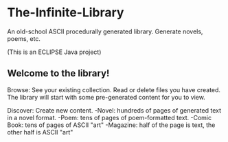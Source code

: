 # The-Infinite-Library
An old-school ASCII procedurally generated library. Generate novels, poems, etc.

(This is an ECLIPSE Java project)

Welcome to the library!
-----------------------
   
   Browse: See your existing collection. Read or delete files you have created. The library will start with some pre-generated content for you to view.
   
   Discover: Create new content.
      -Novel: hundreds of pages of generated text in a novel format.
      -Poem: tens of pages of poem-formatted text.
      -Comic Book: tens of pages of ASCII "art"
      -Magazine: half of the page is text, the other half is ASCII "art"
      
      
   

